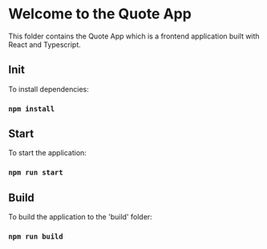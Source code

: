 # Welcome to the Quote App
This folder contains the Quote App which is a frontend application built with React and Typescript.

## Init
To install dependencies:

### `npm install`

## Start
To start the application:

### `npm run start`


## Build
To build the application to the 'build' folder:

### `npm run build`


